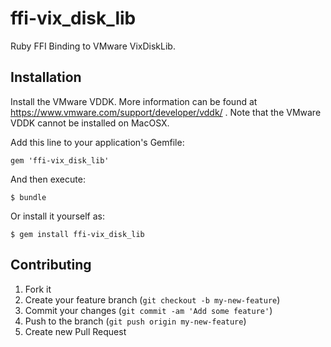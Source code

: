 # ffi-vix_disk_lib

Ruby FFI Binding to VMware VixDiskLib.

## Installation

Install the VMware VDDK.  More information can be found at
https://www.vmware.com/support/developer/vddk/ .  Note that the VMware VDDK
cannot be installed on MacOSX.

Add this line to your application's Gemfile:

    gem 'ffi-vix_disk_lib'

And then execute:

    $ bundle

Or install it yourself as:

    $ gem install ffi-vix_disk_lib

## Contributing

1. Fork it
2. Create your feature branch (`git checkout -b my-new-feature`)
3. Commit your changes (`git commit -am 'Add some feature'`)
4. Push to the branch (`git push origin my-new-feature`)
5. Create new Pull Request

